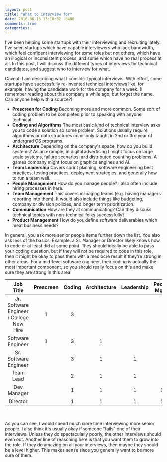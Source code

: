 ```yaml
---
layout: post
title: "What to interview for"
date: 2016-06-16 13:10:32 -0400
comments: true
categories: 
---
```


I've been helping some startups with their interviewing and recruiting lately. 
I've seen startups which have capable interviewers who lack bandwidth, which feel confident interviewing for some roles but not others, which have an illogical or inconsistent process, and some which have no real process at all.
In this post, I will discuss the different types of interviews for technical candidates, and suggest who to interview for what.

Caveat: I am describing what I consider typical interviews. 
With effort, some startups have successfully re-invented technical interviews like, for example, having the candidate work for the company for a week. 
(I remember reading about this company a while ago, but forget the name. Can anyone help with a source?)

* **Prescreen for Coding** Becoming more and more common. Some sort of coding problem to be completed prior to speaking with anyone technical.
* **Coding and Algorithms** The most basic kind of technical interview asks you to code a solution so some problem. Solutions usually require algorithms or data structures commonly taught in 2nd or 3rd year of undergrad CS programs.
* **Architecture** Depending on the company's space, how do you build systems? As an example, in digital advertising I might focus on large scale systems, failure scenarios, and distributed counting problems. A games company might focus on graphics engines and AI.
* **Team Leadership** Covers sprint planning, software engineering best practices, testing practices, deployment strategies, and generally how to run a team well.
* **People Management** How do you manage people? I also often include hiring processes in here.
* **Team Management** This covers managing teams (e.g. having managers reporting into them). It would also include things like budgeting, company or division policies, and longer term prioritization.
* **Communication** How are they at communicating? Can they discuss technical topics with non-technical folks successfully?
* **Product Management** How do you define software deliverables which meat business needs?

In general, you ask more senior people items further down the list. You also ask less of the basics. 
Example: a Sr. Manager or Director likely knows how to code or at least did at some point. 
They should ideally be able to pass your coding question, but if they will not be required to code in this role, then it might be okay to pass them with a mediocre result if they're strong in other areas. 
For a mid-level software engineer, their coding is actually the most important component, so you should really focus on this and make sure they are strong in this area.

| Job Title | Prescreen | Coding | Architecture | Leadership | People Mgmt | Team Mgmt | Communication | Product Management |
|:---------:|:---------:|:------:|:------------:|:----------:|:-----------:|:---------:|:-------------:|:------------------:|
|Jr. Software Engineer / College New Hire |1|3|||||||
|Software Engineer |1|3|1||||||
|Sr. Software Engineer ||3|1|1|||||
|Team Lead||2|1|1|||1||
|Dev Manager||1|1|1|1||1|1|
|Director||1|1|1|1|1|1|1|

<br>

As you can see, I would spend much more time interviewing more senior people. 
I also think it's usually okay if someone "fails" one of their interviews. 
Unless they do spectacularly poorly, the other interviews should even out. 
Another line of reasoning here is that you want them to grow into the role. 
If they do amazing on all your interviews, then maybe they should be a level higher.
This makes sense since you generally want to be more sure of them.
